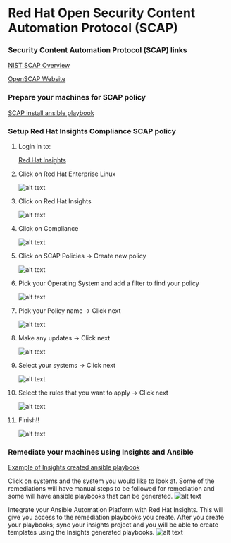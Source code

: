 # Red Hat Open Security Content Automation Protocol (SCAP)

### Security Content Automation Protocol (SCAP) links
[NIST SCAP Overview](https://csrc.nist.gov/projects/security-content-automation-protocol "NIST SCAP Overview")

[OpenSCAP Website](https://www.open-scap.org "OpenSCAP Website")

### Prepare your machines for SCAP policy
[SCAP install ansible playbook](https://github.com/ericcames/RHOpenSCAP/blob/main/scapinstall.yml "SCAP Install Playbook")

### Setup Red Hat Insights Compliance SCAP policy
1. Login in to:

    [Red Hat Insights](https://console.redhat.com "Red Hat Hybrid Cloud Console")
    
2. Click on Red Hat Enterprise Linux
    
    ![alt text](https://github.com/ericcames/RHOpenSCAP/blob/main/images/RHEL.png "Logo Title Text 1")
    
3. Click on Red Hat Insights

    ![alt text](https://github.com/ericcames/RHOpenSCAP/blob/main/images/Red%20Hat%20Insights.png "Logo Title Text 1")
    
4. Click on Compliance

    ![alt text](https://github.com/ericcames/RHOpenSCAP/blob/main/images/Compliance.png "Logo Title Text 1")
    
5. Click on SCAP Policies -> Create new policy

    ![alt text](https://github.com/ericcames/RHOpenSCAP/blob/main/images/CreateSCAP.png "Logo Title Text 1")

6. Pick your Operating System and add a filter to find your policy

    ![alt text](https://github.com/ericcames/RHOpenSCAP/blob/main/images/PickOS.png "Logo Title Text 1")

7. Pick your Policy name -> Click next

    ![alt text](https://github.com/ericcames/RHOpenSCAP/blob/main/images/Pickyourpolicy.png "Logo Title Text 1")

8. Make any updates -> Click next

    ![alt text](https://github.com/ericcames/RHOpenSCAP/blob/main/images/adjustments.png "Logo Title Text 1")

9. Select your systems -> Click next

    ![alt text](https://github.com/ericcames/RHOpenSCAP/blob/main/images/addyoursystems.png "Logo Title Text 1")

10. Select the rules that you want to apply -> Click next

    ![alt text](https://github.com/ericcames/RHOpenSCAP/blob/main/images/Rulereview.png "Logo Title Text 1")
    
11. Finish!!

    ![alt text](https://github.com/ericcames/RHOpenSCAP/blob/main/images/Finish.png "Logo Title Text 1")
    
### Remediate your machines using Insights and Ansible
[Example of Insights created ansible playbook](https://github.com/ericcames/RHOpenSCAP/blob/main/example-rhel7cisremediation.yml "SCAP Install Playbook")

Click on systems and the system you would like to look at.  Some of the remediations will have manual steps to be followed for remediation and some will have ansible playbooks that can be generated.
    ![alt text](https://github.com/ericcames/RHOpenSCAP/blob/main/images/Remediations.png "Logo Title Text 1")
    
Integrate your Ansible Automation Platform with Red Hat Insights.  This will give you access to the remediation playbooks you create.  After you create your playbooks; sync your insights project and you will be able to create templates using the Insights generated playbooks.
    ![alt text](https://github.com/ericcames/RHOpenSCAP/blob/main/images/insightsandansible.png "Logo Title Text 1")



